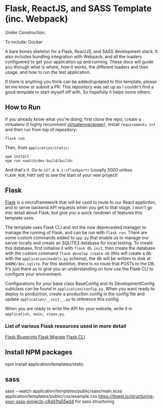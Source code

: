 # Flask, ReactJS, and SASS Template (inc. Webpack)

Under Construction.

To include: Docker

A bare bones skeleton for a Flask, ReactJS, and SASS development stack. It also includes bundling integration with Webpack, and all the loaders configuered to get your application up and running. These docs will guide you through what is where, how it works, the different loaders and their usage, and how to run the test application.

If there is anything you think can be added/updated to this template, please let me know or submit a PR. This repository was set up as I couldn't find a good template to start myself off with. So hopefully it helps some others.

## How to Run
If you already know what you're doing, first clone the repo, create a virtualenv (I highly recomment [virtualenvwrapper](https://virtualenvwrapper.readthedocs.io/en/latest/)), install `requirements.txt` and then run from top of repository:

```
flask run
```
Then, from `application/static`:

```
npm install
npm run <watch/dev-build/build>
```

And that's it. Go to `127.0.0.1:<flaskport>` (usually 5000 unless `FLASK_RUN_PORT` set) to see the start of your new project!


## Flask
[Flask](https://flask.palletsprojects.com/en/1.1.x/quickstart/) is a microframework that will be used to route to our React appliction, and to serve backend API requests when you get to that stage. I won't go into detail about Flask, but give you a quick rundown of features this template uses.

The template uses Flask CLI and not the now depreceated manager to manage the running of Flask, and can be run with `flask run`. There are some custom commands added to `app.py` that enable us to manage our server locally and create an SQLITE3 database for local testing. To create this database, first initialise it with `flask db init`, then create the database with the custom command `flask develop create-db` (this will create a db with the `application/models.py` schema), the db will be written to disk at `$HOME/dev.sqlite`. For this skeleton, there is no route that POSTs to the DB. It's just there as to give you an understanding on how use the Flask CLI to configure your environment.

Configurations for your base class BaseConfig and its DevelopmentConfig sublclass can be found in `application/config.py`. When you want ready to deploy to production, create a production config in the config file and update `application/__init__.py` to reference this config.

When you are ready to write the API for your website, write it in `application, main, views.py`.

### List of various Flask resources used in more detail

[Flask Blueprints](https://flask.palletsprojects.com/en/1.0.x/blueprints/)
[Flask Migrate](https://flask-migrate.readthedocs.io/en/latest/)
[Flask CLI](https://flask.palletsprojects.com/en/1.1.x/cli/)

## Install NPM packages
npm install application/templates/static

## sass
sass --watch application/templates/public/sass/main.scss application/templates/public/css/example.css
https://itnext.io/structuring-your-sass-projects-c8d41fa55ed4 for sass structuring

